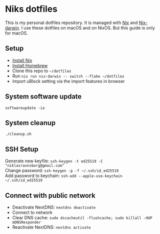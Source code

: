 # Niks dotfiles

This is my personal dotfiles repository. It is managed with [Nix](https://nixos.org/) and [Nix-darwin](https://github.com/LnL7/nix-darwin). I use these dotfiles on macOS and on NixOS. But this guide is only for macOS.

## Setup

- [Install Nix](https://github.com/DeterminateSystems/nix-installer)
- [Install Homebrew](https://brew.sh/)
- Clone this repo to `~/dotfiles`
- Run `nix run nix-darwin -- switch --flake ~/dotfiles`
- Import uBlock setting via the import features in browser

## System software update

`softwareupdate -ia`

## System cleanup

`./cleanup.sh`

## SSH Setup

Generate new keyfile: `ssh-keygen -t ed25519 -C "niklasravnsborg@gmail.com"`  
Change password: `ssh-keygen -p -f ~/.ssh/id_ed25519`  
Add password to keychain: `ssh-add --apple-use-keychain ~/.ssh/id_ed25519`

## Connect with public network

- Deactivate NextDNS: `nextdns deactivate`
- Connect to network
- Clear DNS cache: `sudo dscacheutil -flushcache; sudo killall -HUP mDNSResponder`
- Reactivate NextDNS: `nextdns activate`

